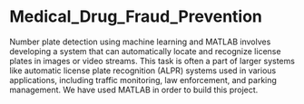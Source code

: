 # Medical_Drug_Fraud_Prevention
Number plate detection using machine learning and MATLAB involves developing a system that can automatically locate and recognize license plates in images or video streams. This task is often a part of larger systems like automatic license plate recognition (ALPR) systems used in various applications, including traffic monitoring, law enforcement, and parking management. We have used MATLAB in order to build this project.
